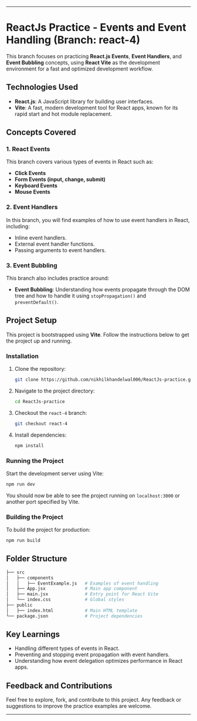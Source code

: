 
---

# ReactJs Practice - Events and Event Handling (Branch: react-4)

This branch focuses on practicing **React.js Events**, **Event Handlers**, and **Event Bubbling** concepts, using **React Vite** as the development environment for a fast and optimized development workflow.

## Technologies Used

- **React.js**: A JavaScript library for building user interfaces.
- **Vite**: A fast, modern development tool for React apps, known for its rapid start and hot module replacement.

## Concepts Covered

### 1. React Events
This branch covers various types of events in React such as:
- **Click Events**
- **Form Events (input, change, submit)**
- **Keyboard Events**
- **Mouse Events**

### 2. Event Handlers
In this branch, you will find examples of how to use event handlers in React, including:
- Inline event handlers.
- External event handler functions.
- Passing arguments to event handlers.

### 3. Event Bubbling 
This branch also includes practice around:
- **Event Bubbling**: Understanding how events propagate through the DOM tree and how to handle it using `stopPropagation()` and `preventDefault()`.

## Project Setup

This project is bootstrapped using **Vite**. Follow the instructions below to get the project up and running.

### Installation

1. Clone the repository:
    ```bash
    git clone https://github.com/nikhilkhandelwal006/ReactJs-practice.git
    ```

2. Navigate to the project directory:
    ```bash
    cd ReactJs-practice
    ```

3. Checkout the `react-4` branch:
    ```bash
    git checkout react-4
    ```

4. Install dependencies:
    ```bash
    npm install
    ```

### Running the Project

Start the development server using Vite:
```bash
npm run dev
```

You should now be able to see the project running on `localhost:3000` or another port specified by Vite.

### Building the Project
To build the project for production:
```bash
npm run build
```

## Folder Structure

```bash
├── src
│   ├── components
│   │   ├── EventExample.js   # Examples of event handling
│   ├── App.jsx               # Main app component
│   ├── main.jsx              # Entry point for React Vite
│   └── index.css             # Global styles
├── public
│   ├── index.html            # Main HTML template
└── package.json              # Project dependencies
```

## Key Learnings

- Handling different types of events in React.
- Preventing and stopping event propagation with event handlers.
- Understanding how event delegation optimizes performance in React apps.

## Feedback and Contributions

Feel free to explore, fork, and contribute to this project. Any feedback or suggestions to improve the practice examples are welcome.

---
